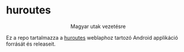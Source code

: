 # huroutes
<center>Magyar utak vezetésre</center>

Ez a repo tartalmazza a [huroutes](https://sp3eder.github.io/huroutes) weblaphoz tartozó Android applikáció forrását és releaseit.
